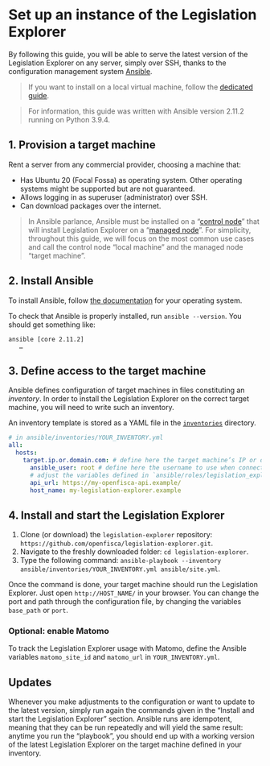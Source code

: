 # Set up an instance of the Legislation Explorer

By following this guide, you will be able to serve the latest version of the Legislation Explorer on any server, simply over SSH, thanks to the configuration management system [Ansible](https://www.ansible.com/).

> If you want to install on a local virtual machine, follow the [dedicated guide](./Serve-local-instance.md).

> For information, this guide was written with Ansible version 2.11.2 running on Python 3.9.4.

## 1. Provision a target machine

Rent a server from any commercial provider, choosing a machine that:

- Has Ubuntu 20 (Focal Fossa) as operating system. Other operating systems might be supported but are not guaranteed.
- Allows logging in as superuser (administrator) over SSH.
- Can download packages over the internet.

> In Ansible parlance, Ansible must be installed on a “[control node](https://docs.ansible.com/ansible/latest/network/getting_started/basic_concepts.html#control-node)” that will install Legislation Explorer on a “[managed node](https://docs.ansible.com/ansible/latest/network/getting_started/basic_concepts.html#managed-nodes)”. For simplicity, throughout this guide, we will focus on the most common use cases and call the control node “local machine” and the managed node “target machine”.

## 2. Install Ansible

To install Ansible, follow [the documentation](https://docs.ansible.com/ansible/latest/installation_guide/intro_installation.html#installing-ansible-on-specific-operating-systems) for your operating system.

To check that Ansible is properly installed, run `ansible --version`. You should get something like:

```
ansible [core 2.11.2]
   …
```

## 3. Define access to the target machine

Ansible defines configuration of target machines in files constituting an _inventory_. In order to install the Legislation Explorer on the correct target machine, you will need to write such an inventory.

An inventory template is stored as a YAML file in the [`inventories`](../ansible/inventories/) directory.

```yaml
# in ansible/inventories/YOUR_INVENTORY.yml
all:
  hosts:
    target.ip.or.domain.com: # define here the target machine’s IP or domain name
      ansible_user: root # define here the username to use when connecting over SSH
      # adjust the variables defined in `ansible/roles/legislation_explorer/defaults/main.yml` below:
      api_url: https://my-openfisca-api.example/
      host_name: my-legislation-explorer.example
```

## 4. Install and start the Legislation Explorer

1. Clone (or download) the `legislation-explorer` repository: `https://github.com/openfisca/legislation-explorer.git`.
2. Navigate to the freshly downloaded folder: `cd legislation-explorer`.
3. Type the following command: `ansible-playbook --inventory ansible/inventories/YOUR_INVENTORY.yml ansible/site.yml`.

Once the command is done, your target machine should run the Legislation Explorer. Just open `http://HOST_NAME/` in your browser. You can change the port and path through the configuration file, by changing the variables `base_path` or `port`.

### Optional: enable Matomo

To track the Legislation Explorer usage with Matomo, define the Ansible variables `matomo_site_id` and `matomo_url` in `YOUR_INVENTORY.yml`.

## Updates

Whenever you make adjustments to the configuration or want to update to the latest version, simply run again the commands given in the “Install and start the Legislation Explorer” section. Ansible runs are idempotent, meaning that they can be run repeatedly and will yield the same result: anytime you run the “playbook”, you should end up with a working version of the latest Legislation Explorer on the target machine defined in your inventory.
